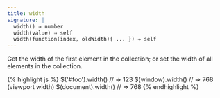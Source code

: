 ```yaml
---
title: width
signature: |
  width() ⇒ number
  width(value) ⇒ self
  width(function(index, oldWidth){ ... }) ⇒ self
---
```


Get the width of the first element in the collection; or set the width of all elements in the collection.

{% highlight js %}
$('#foo').width()   // => 123
$(window).width()   // => 768 (viewport width)
$(document).width() // => 768 
{% endhighlight %}
